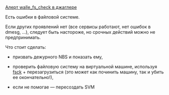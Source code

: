 [Алерт walle_fs_check в джаглере](https://juggler.yandex-team.ru/aggregate_checks/?query=service%3Dwalle_fs_check)

Есть ошибки в файловой системе.

Если других проявлений нет (все сервисы работают, нет ошибок в dmesg, ...), следует быть настороже, но срочных действий можно не предпринимать.

Что стоит сделать:

- призвать дежурного NBS и показать ему,

- проверить файловую систему на виртуальной машине, используя [fsck](https://wiki.yandex-team.ru/cloud/compute/duty/#sposobyvosstanovlenijaposlekorrapshenadannyxnanbs) + перезагрузиться (это может как починить машину, так и убить ее окончательно!),

- если не помогае — пересоздать SVM